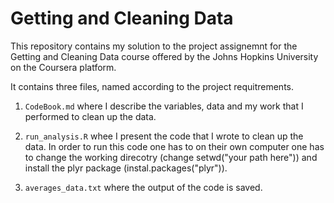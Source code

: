 # Getting and Cleaning Data
This repository contains my solution to the project assignemnt for the Getting and Cleaning Data course offered by the Johns Hopkins University on the Coursera platform. 

It contains three files, named according to the project requitrements.

1. `CodeBook.md` where I describe the variables, data and my work that I performed to clean up the data.

2. `run_analysis.R` whee I present the code that I wrote to clean up the data. In order to run this code one has to on their own computer one has to change the working direcotry (change setwd("your path here")) and install the plyr package (instal.packages("plyr")).

3. `averages_data.txt` where the output of the code is saved.
